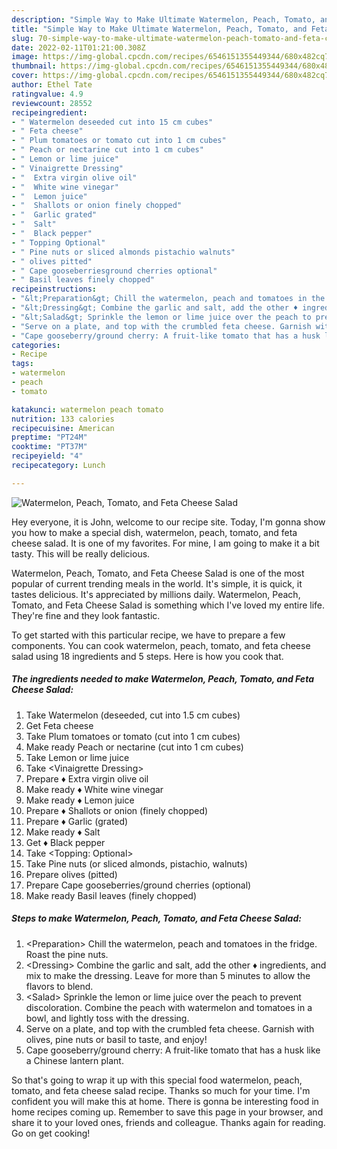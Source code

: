 ```yaml
---
description: "Simple Way to Make Ultimate Watermelon, Peach, Tomato, and Feta Cheese Salad"
title: "Simple Way to Make Ultimate Watermelon, Peach, Tomato, and Feta Cheese Salad"
slug: 70-simple-way-to-make-ultimate-watermelon-peach-tomato-and-feta-cheese-salad
date: 2022-02-11T01:21:00.308Z
image: https://img-global.cpcdn.com/recipes/6546151355449344/680x482cq70/watermelon-peach-tomato-and-feta-cheese-salad-recipe-main-photo.jpg
thumbnail: https://img-global.cpcdn.com/recipes/6546151355449344/680x482cq70/watermelon-peach-tomato-and-feta-cheese-salad-recipe-main-photo.jpg
cover: https://img-global.cpcdn.com/recipes/6546151355449344/680x482cq70/watermelon-peach-tomato-and-feta-cheese-salad-recipe-main-photo.jpg
author: Ethel Tate
ratingvalue: 4.9
reviewcount: 28552
recipeingredient:
- " Watermelon deseeded cut into 15 cm cubes"
- " Feta cheese"
- " Plum tomatoes or tomato cut into 1 cm cubes"
- " Peach or nectarine cut into 1 cm cubes"
- " Lemon or lime juice"
- " Vinaigrette Dressing"
- "  Extra virgin olive oil"
- "  White wine vinegar"
- "  Lemon juice"
- "  Shallots or onion finely chopped"
- "  Garlic grated"
- "  Salt"
- "  Black pepper"
- " Topping Optional"
- " Pine nuts or sliced almonds pistachio walnuts"
- " olives pitted"
- " Cape gooseberriesground cherries optional"
- " Basil leaves finely chopped"
recipeinstructions:
- "&lt;Preparation&gt; Chill the watermelon, peach and tomatoes in the fridge. Roast the pine nuts."
- "&lt;Dressing&gt; Combine the garlic and salt, add the other ♦ ingredients, and mix to make the dressing. Leave for more than 5 minutes to allow the flavors to blend."
- "&lt;Salad&gt; Sprinkle the lemon or lime juice over the peach to prevent discoloration. Combine the peach with watermelon and tomatoes in a bowl, and lightly toss with the dressing."
- "Serve on a plate, and top with the crumbled feta cheese. Garnish with olives, pine nuts or basil to taste, and enjoy!"
- "Cape gooseberry/ground cherry: A fruit-like tomato that has a husk like a Chinese lantern plant."
categories:
- Recipe
tags:
- watermelon
- peach
- tomato

katakunci: watermelon peach tomato 
nutrition: 133 calories
recipecuisine: American
preptime: "PT24M"
cooktime: "PT37M"
recipeyield: "4"
recipecategory: Lunch

---
```



![Watermelon, Peach, Tomato, and Feta Cheese Salad](https://img-global.cpcdn.com/recipes/6546151355449344/680x482cq70/watermelon-peach-tomato-and-feta-cheese-salad-recipe-main-photo.jpg)

Hey everyone, it is John, welcome to our recipe site. Today, I'm gonna show you how to make a special dish, watermelon, peach, tomato, and feta cheese salad. It is one of my favorites. For mine, I am going to make it a bit tasty. This will be really delicious.

Watermelon, Peach, Tomato, and Feta Cheese Salad is one of the most popular of current trending meals in the world. It's simple, it is quick, it tastes delicious. It's appreciated by millions daily. Watermelon, Peach, Tomato, and Feta Cheese Salad is something which I've loved my entire life. They're fine and they look fantastic.




To get started with this particular recipe, we have to prepare a few components. You can cook watermelon, peach, tomato, and feta cheese salad using 18 ingredients and 5 steps. Here is how you cook that.

<!--inarticleads1-->

##### The ingredients needed to make Watermelon, Peach, Tomato, and Feta Cheese Salad:

1. Take  Watermelon (deseeded, cut into 1.5 cm cubes)
1. Get  Feta cheese
1. Take  Plum tomatoes or tomato (cut into 1 cm cubes)
1. Make ready  Peach or nectarine (cut into 1 cm cubes)
1. Take  Lemon or lime juice
1. Take  &lt;Vinaigrette Dressing&gt;
1. Prepare  ♦ Extra virgin olive oil
1. Make ready  ♦ White wine vinegar
1. Make ready  ♦ Lemon juice
1. Prepare  ♦ Shallots or onion (finely chopped)
1. Prepare  ♦ Garlic (grated)
1. Make ready  ♦ Salt
1. Get  ♦ Black pepper
1. Take  &lt;Topping: Optional&gt;
1. Take  Pine nuts (or sliced almonds, pistachio, walnuts)
1. Prepare  olives (pitted)
1. Prepare  Cape gooseberries/ground cherries (optional)
1. Make ready  Basil leaves (finely chopped)




<!--inarticleads2-->

##### Steps to make Watermelon, Peach, Tomato, and Feta Cheese Salad:

1. &lt;Preparation&gt; Chill the watermelon, peach and tomatoes in the fridge. Roast the pine nuts.
1. &lt;Dressing&gt; Combine the garlic and salt, add the other ♦ ingredients, and mix to make the dressing. Leave for more than 5 minutes to allow the flavors to blend.
1. &lt;Salad&gt; Sprinkle the lemon or lime juice over the peach to prevent discoloration. Combine the peach with watermelon and tomatoes in a bowl, and lightly toss with the dressing.
1. Serve on a plate, and top with the crumbled feta cheese. Garnish with olives, pine nuts or basil to taste, and enjoy!
1. Cape gooseberry/ground cherry: A fruit-like tomato that has a husk like a Chinese lantern plant.




So that's going to wrap it up with this special food watermelon, peach, tomato, and feta cheese salad recipe. Thanks so much for your time. I'm confident you will make this at home. There is gonna be interesting food in home recipes coming up. Remember to save this page in your browser, and share it to your loved ones, friends and colleague. Thanks again for reading. Go on get cooking!
